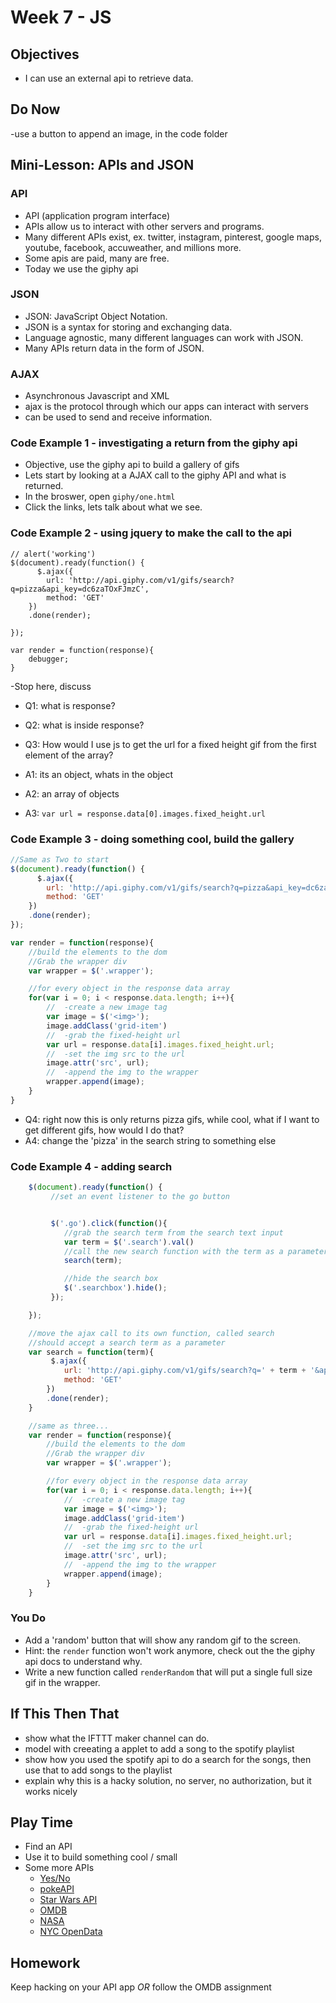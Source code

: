 # Week 7 - JS

## Objectives
- I can use an external api to retrieve data.

## Do Now
-use a button to append an image, in the code folder

## Mini-Lesson: APIs and JSON
### API
- API (application program interface)
- APIs allow us to interact with other servers and programs.
- Many different APIs exist, ex. twitter, instagram, pinterest, google maps, youtube, facebook, accuweather, and millions more.
- Some apis are paid, many are free.
- Today we use the giphy api

### JSON
- JSON: JavaScript Object Notation.
- JSON is a syntax for storing and exchanging data.
- Language agnostic, many different languages can work with JSON.
- Many APIs return data in the form of JSON.

### AJAX
- Asynchronous Javascript and XML
- ajax is the protocol through which our apps can interact with servers
- can be used to send and receive information.

### Code Example 1 - investigating a return from the giphy api
- Objective, use the giphy api to build a gallery of gifs
- Lets start by looking at a AJAX call to the giphy API and what is returned.
- In the broswer, open `giphy/one.html`
- Click the links, lets talk about what we see.

### Code Example 2 - using jquery to make the call to the api
```
// alert('working')
$(document).ready(function() {
	  $.ajax({
    	url: 'http://api.giphy.com/v1/gifs/search?q=pizza&api_key=dc6zaTOxFJmzC',
    	method: 'GET'
    })
   	.done(render);

});

var render = function(response){
	debugger;
}
```
-Stop here, discuss 
- Q1: what is response? 
- Q2: what is inside response?
- Q3: How would I use js to get the url for a fixed height gif from the first element of the array? 


- A1: its an object, whats in the object
- A2: an array of objects
- A3: `var url = response.data[0].images.fixed_height.url`


### Code Example 3 - doing something cool, build the gallery
```javascript
//Same as Two to start
$(document).ready(function() {
	  $.ajax({
    	url: 'http://api.giphy.com/v1/gifs/search?q=pizza&api_key=dc6zaTOxFJmzC',
    	method: 'GET'
    })
   	.done(render);
});

var render = function(response){
	//build the elements to the dom
	//Grab the wrapper div
	var wrapper = $('.wrapper');

	//for every object in the response data array
	for(var i = 0; i < response.data.length; i++){
		//  -create a new image tag 
		var image = $('<img>');
		image.addClass('grid-item')
		//	-grab the fixed-height url
		var url = response.data[i].images.fixed_height.url;
		// 	-set the img src to the url
		image.attr('src', url);
		//	-append the img to the wrapper
		wrapper.append(image);
	}
}
```
- Q4: right now this is only returns pizza gifs, while cool, what if I want to get different gifs, how would I do that?
- A4: change the 'pizza' in the search string to something else

### Code Example 4 - adding search
```javascript
	$(document).ready(function() {
		 //set an event listener to the go button


		 $('.go').click(function(){
			//grab the search term from the search text input 	
		 	var term = $('.search').val()
		 	//call the new search function with the term as a parameter
		 	search(term);

		 	//hide the search box
		 	$('.searchbox').hide();
		 });

	});

	//move the ajax call to its own function, called search
	//should accept a search term as a parameter
	var search = function(term){
		 $.ajax({
	    	url: 'http://api.giphy.com/v1/gifs/search?q=' + term + '&api_key=dc6zaTOxFJmzC',
	    	method: 'GET'
	    })
	   	.done(render);
	}

	//same as three...
	var render = function(response){
		//build the elements to the dom
		//Grab the wrapper div
		var wrapper = $('.wrapper');

		//for every object in the response data array
		for(var i = 0; i < response.data.length; i++){
			//  -create a new image tag 
			var image = $('<img>');
			image.addClass('grid-item')
			//	-grab the fixed-height url
			var url = response.data[i].images.fixed_height.url;
			// 	-set the img src to the url
			image.attr('src', url);
			//	-append the img to the wrapper
			wrapper.append(image);
		}
	}
```

### You Do
- Add a 'random' button that will show any random gif to the screen.
- Hint: the `render` function won't work anymore, check out the the giphy api docs to understand why.
- Write a new function called `renderRandom` that will put a single full size gif in the wrapper.

## If This Then That
- show what the IFTTT maker channel can do.
- model with creeating a applet to add a song to the spotify playlist
- show how you used the spotify api to do a search for the songs, then use that to add songs to the playlist
- explain why this is a hacky solution, no server, no authorization, but it works nicely

## Play Time
- Find an API
- Use it to build something cool / small
- Some more APIs
  + [Yes/No](https://yesno.wtf/)
  + [pokeAPI](https://pokeapi.co/)
  + [Star Wars API](https://swapi.co/)
  + [OMDB](http://www.omdbapi.com/)
  + [NASA](https://data.nasa.gov/developer)
  + [NYC OpenData](http://opendata.cityofnewyork.us/)

## Homework
Keep hacking on your API app *OR* follow the OMDB assignment 
